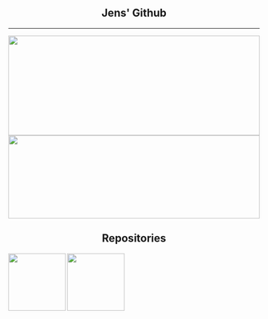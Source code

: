 <h2 align="center">Jens' Github</h2>
<hr>

<a href="https://github.com/JensdeVlaming"> <img width="100%" height="200" src="https://github-readme-stats.vercel.app/api?username=jensdevlaming&count_private=true&show_icons=true&theme=dark"></a>
<a href="https://github.com/jensdevlaming"> <img width="100%" height="167" align="left" src="https://github-readme-stats.vercel.app/api/top-langs/?username=jensdevlaming&theme=dark&layout=compact"></a>

<br><br>
<br><br>
<br><br>
<br><br>
<hr>

<h2 align="center">Repositories</h2>

<p width="100%" align="center">
  <a align="left" href="https://github.com/JensdeVlaming/Project-WhatsApp" title="Project-WhatsApp"><img align="left" height="115" src="https://github-readme-stats.vercel.app/api/pin/?username=JensdeVlaming&repo=Project-WhatsApp&theme=dark"></a><a align="right" href="https://github.com/JensdeVlaming/Project-Discord" title="Project-Discord"><img align="left" height="115" src="https://github-readme-stats.vercel.app/api/pin/?username=JensdeVlaming&repo=Project-Discord&theme=dark">
  </a>
</p>
<br><br>


<!--
**JensdeVlaming/JensdeVlaming** is a ✨ _special_ ✨ repository because its `README.md` (this file) appears on your GitHub profile.

Here are some ideas to get you started:

- 🔭 I’m currently working on ...
- 🌱 I’m currently learning ...
- 👯 I’m looking to collaborate on ...
- 🤔 I’m looking for help with ...
- 💬 Ask me about ...
- 📫 How to reach me: ...
- 😄 Pronouns: ...
- ⚡ Fun fact: ...
-->
